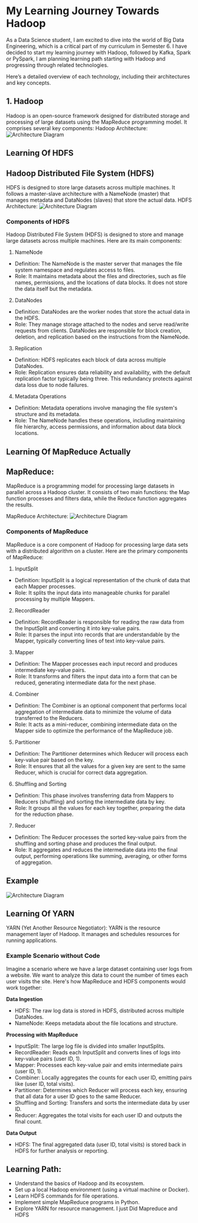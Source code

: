 # My Learning Journey Towards Hadoop
As a Data Science student, I am excited to dive into the world of Big Data Engineering, which is a critical part of my curriculum in Semester 6. I have decided to start my learning journey with Hadoop, followed by Kafka, Spark or PySpark, I am planning learning path starting with Hadoop and progressing through related technologies.

Here’s a detailed overview of each technology, including their architectures and key concepts.
## 1. Hadoop
Hadoop is an open-source framework designed for distributed storage and processing of large datasets using the MapReduce programming model. 
It comprises several key components:
Hadoop Architecture:
![Architecture Diagram](Hadoop_Arc.png)

## Learning Of HDFS
## Hadoop Distributed File System (HDFS)
HDFS is designed to store large datasets across multiple machines. It follows a master-slave architecture with a NameNode (master) that manages metadata and DataNodes (slaves) that store the actual data.
HDFS Architecture:
![Architecture Diagram](HDFS_Arc.png)

### Components of HDFS
Hadoop Distributed File System (HDFS) is designed to store and manage large datasets across multiple machines. 
Here are its main components:
1. NameNode
- Definition: The NameNode is the master server that manages the file system namespace and regulates access to files.
- Role: It maintains metadata about the files and directories, such as file names, permissions, and the locations of data blocks. It does not store the data itself but the metadata.

2. DataNodes
- Definition: DataNodes are the worker nodes that store the actual data in the HDFS.
- Role: They manage storage attached to the nodes and serve read/write requests from clients. DataNodes are responsible for block creation, deletion, and replication based on the instructions from the NameNode.

3. Replication
- Definition: HDFS replicates each block of data across multiple DataNodes.
- Role: Replication ensures data reliability and availability, with the default replication factor typically being three. This redundancy protects against data loss due to node failures.

4. Metadata Operations
- Definition: Metadata operations involve managing the file system's structure and its metadata.
- Role: The NameNode handles these operations, including maintaining file hierarchy, access permissions, and information about data block locations.

## Learning Of MapReduce Actually
## MapReduce: 
MapReduce is a programming model for processing large datasets in parallel across a Hadoop cluster. 
It consists of two main functions: the Map function processes and filters data, while the Reduce function aggregates the results.

MapReduce Architecture:
![Architecture Diagram](mapreduce_architecture.jpg)
### Components of MapReduce
MapReduce is a core component of Hadoop for processing large data sets with a distributed algorithm on a cluster. 
Here are the primary components of MapReduce:

1. InputSplit
- Definition: InputSplit is a logical representation of the chunk of data that each Mapper processes.
- Role: It splits the input data into manageable chunks for parallel processing by multiple Mappers.

2. RecordReader
- Definition: RecordReader is responsible for reading the raw data from the InputSplit and converting it into key-value pairs.
- Role: It parses the input into records that are understandable by the Mapper, typically converting lines of text into key-value pairs.

3. Mapper
- Definition: The Mapper processes each input record and produces intermediate key-value pairs.
- Role: It transforms and filters the input data into a form that can be reduced, generating intermediate data for the next phase.

4. Combiner
- Definition: The Combiner is an optional component that performs local aggregation of intermediate data to minimize the volume of data transferred to the Reducers.
- Role: It acts as a mini-reducer, combining intermediate data on the Mapper side to optimize the performance of the MapReduce job.

5. Partitioner
- Definition: The Partitioner determines which Reducer will process each key-value pair based on the key.
- Role: It ensures that all the values for a given key are sent to the same Reducer, which is crucial for correct data aggregation.

6. Shuffling and Sorting
- Definition: This phase involves transferring data from Mappers to Reducers (shuffling) and sorting the intermediate data by key.
- Role: It groups all the values for each key together, preparing the data for the reduction phase.

7. Reducer
- Definition: The Reducer processes the sorted key-value pairs from the shuffling and sorting phase and produces the final output.
- Role: It aggregates and reduces the intermediate data into the final output, performing operations like summing, averaging, or other forms of aggregation.

## Example
![Architecture Diagram](map_reduce.png)

## Learning Of YARN
YARN (Yet Another Resource Negotiator): YARN is the resource management layer of Hadoop. It manages and schedules resources for running applications.

### Example Scenario without Code ###
Imagine a scenario where we have a large dataset containing user logs from a website. We want to analyze this data to count the number of times each user visits the site. Here's how MapReduce and HDFS components would work together:

**Data Ingestion**
- HDFS: The raw log data is stored in HDFS, distributed across multiple DataNodes.
- NameNode: Keeps metadata about the file locations and structure.

**Processing with MapReduce**
- InputSplit: The large log file is divided into smaller InputSplits.
- RecordReader: Reads each InputSplit and converts lines of logs into key-value pairs (user ID, 1).
- Mapper: Processes each key-value pair and emits intermediate pairs (user ID, 1).
- Combiner: Locally aggregates the counts for each user ID, emitting pairs like (user ID, total visits).
- Partitioner: Determines which Reducer will process each key, ensuring that all data for a user ID goes to the same Reducer.
- Shuffling and Sorting: Transfers and sorts the intermediate data by user ID.
- Reducer: Aggregates the total visits for each user ID and outputs the final count.

**Data Output**
- HDFS: The final aggregated data (user ID, total visits) is stored back in HDFS for further analysis or reporting.

## Learning Path:
- Understand the basics of Hadoop and its ecosystem.
- Set up a local Hadoop environment (using a virtual machine or Docker).
- Learn HDFS commands for file operations.
- Implement simple MapReduce programs in Python.
- Explore YARN for resource management.
I just Did Mapreduce and HDFS
